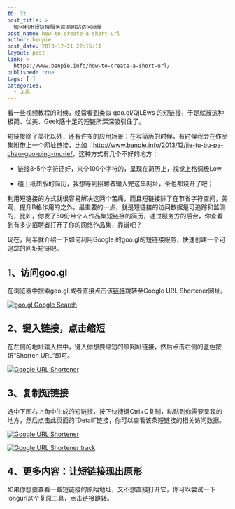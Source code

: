 ```yaml
---
ID: 72
post_title: >
  如何利用短链接服务监测网站访问流量
post_name: how-to-create-a-short-url
author: banpie
post_date: 2013-12-21 22:15:11
layout: post
link: >
  https://www.banpie.info/how-to-create-a-short-url/
published: true
tags: [ ]
categories:
  - 工具
---
```

看一些视频教程的时候，经常看到类似 goo.gl/QjLEws 的短链接，于是就被这种极简、优美、Geek感十足的短链所深深吸引住了。

短链接除了美化以外，还有许多的应用场景：在写简历的时候，有时候我会在作品集附带上一个网址链接，比如：<http://www.banpie.info/2013/12/jie-tu-bu-pa-chao-guo-ping-mu-le/>，这种方式有几个不好的地方：

*   链接3-5个字符还好，来个100个字符的，呈现在简历上，视觉上格调极Low

*   碰上纸质版的简历，我想等到招聘者输入完这串网址，茶也都烧开了吧；

利用短链接的方式就很容易解决这两个苦痛，而且短链接除了在节省字符空间，美观，提升B格作用的之外，最重要的一点，就是短链接的访问数据是可追踪和监测的，比如，你发了50份带个人作品集短链接的简历，通过服务方的后台，你查看到有多少招聘者打开了你的网络作品集，靠谱吧？

现在，阿半就介绍一下如何利用Google 的goo.gl的短链接服务，快速创建一个可追踪的网址短链吧。

## 1、访问goo.gl

在浏览器中搜索goo.gl,或者直接点击该[链接][1]跳转至Google URL Shortener网址。

[![goo.gl   Google Search][2]][2]

## 2、键入链接，点击缩短

在左侧的地址输入栏中，键入你想要缩短的原网址链接，然后点击右侧的蓝色按钮“Shorten URL”即可。

[![Google URL Shortener][3]][3]

## 3、复制短链接

选中下图右上角中生成的短链接，按下快捷键Ctrl+C复制，粘贴到你需要呈现的地方，然后点击此页面的“Detail”链接，你可以查看该条短链接的相关访问数据。

[![Google URL Shortener][4]][4]

[![Google URL Shortener track][5]][5]

## 4、更多内容：让短链接现出原形

如果你想要查看一些短链接的原始地址，又不想直接打开它，你可以尝试一下longurl这个复原工具，点击[链接][6]跳转。

 [1]: http://goo.gl/
 [2]: http://www.banpie.info/wp-content/uploads/2018/11/goo.gl-Google-Search.png
 [3]: http://7arnhx.com1.z0.glb.clouddn.com/wp-content/uploads/2013/12/Google-URL-Shortener.png
 [4]: http://7arnhx.com1.z0.glb.clouddn.com/wp-content/uploads/2013/12/Google-URL-Shortener1.png
 [5]: http://7arnhx.com1.z0.glb.clouddn.com/wp-content/uploads/2013/12/Google-URL-Shortener-track.png
 [6]: http://longurl.org/